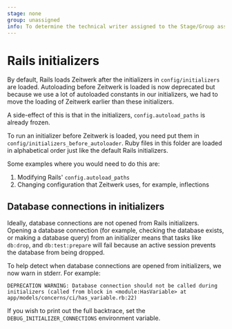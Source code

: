 ```yaml
---
stage: none
group: unassigned
info: To determine the technical writer assigned to the Stage/Group associated with this page, see https://about.gitlab.com/handbook/engineering/ux/technical-writing/#assignments
---
```


# Rails initializers

By default, Rails loads Zeitwerk after the initializers in `config/initializers` are loaded.
Autoloading before Zeitwerk is loaded is now deprecated but because we use a lot of autoloaded
constants in our initializers, we had to move the loading of Zeitwerk earlier than these
initializers.

A side-effect of this is that in the initializers, `config.autoload_paths` is already frozen.

To run an initializer before Zeitwerk is loaded, you need put them in `config/initializers_before_autoloader`.
Ruby files in this folder are loaded in alphabetical order just like the default Rails initializers.

Some examples where you would need to do this are:

1. Modifying Rails' `config.autoload_paths`
1. Changing configuration that Zeitwerk uses, for example, inflections

## Database connections in initializers

Ideally, database connections are not opened from Rails initializers. Opening a
database connection (for example, checking the database exists, or making a database
query) from an initializer means that tasks like `db:drop`, and
`db:test:prepare` will fail because an active session prevents the database from
being dropped.

To help detect when database connections are opened from initializers, we now
warn in stderr. For example:

```shell
DEPRECATION WARNING: Database connection should not be called during initializers (called from block in <module:HasVariable> at app/models/concerns/ci/has_variable.rb:22)
```

If you wish to print out the full backtrace, set the
`DEBUG_INITIALIZER_CONNECTIONS` environment variable.
